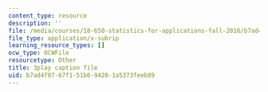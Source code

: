 ```yaml
---
content_type: resource
description: ''
file: /media/courses/18-650-statistics-for-applications-fall-2016/b7ad4f8767f151b694281a5373feeb89_C_W1adH-NVE.vtt
file_type: application/x-subrip
learning_resource_types: []
ocw_type: OCWFile
resourcetype: Other
title: 3play caption file
uid: b7ad4f87-67f1-51b6-9428-1a5373feeb89
---
```

